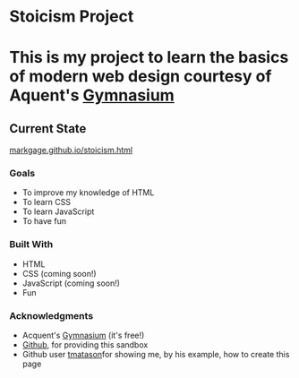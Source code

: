 <!DOCTYPE html>
<html lang="en">
<head>
<meta charset="UTF-8">
</head>
<body>
<h1>Stoicism Project<h1>
<p>This is my project to learn the basics of modern web design courtesy of Aquent's <a href="https://thegymnasium.com">Gymnasium</a></p>
<h2>Current State</h2>
<p><a href="https://markgage.github.io/stoicism.html">markgage.github.io/stoicism.html</a></p>
<h3>Goals</h3>
<ul>
	<li>To improve my knowledge of HTML</li>
	<li>To learn CSS</li>
	<li>To learn JavaScript</li>
	<li>To have fun</li> 
</ul>
<h3>Built With</h3>
<ul>
	<li>HTML</li>
	<li>CSS (coming soon!)</li>
	<li>JavaScript (coming soon!)</li>
	<li>Fun</li> 
</ul>
<h3>Acknowledgments</h3>
<ul>
	<li>Acquent's <a href="https://thegymnasium.com">Gymnasium</a> (it's free!)</li>
	<li><a href="https://github.com">Github</a>, for providing this sandbox</li>
	<li>Github user <a href="https://github.com/tmatason">tmatason</a>for showing me, by his example, how to create this page</li>
</ul>
	</body>
</html>
